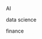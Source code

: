 AI

data science

finance

<!---
planusfortis/planusfortis is a ✨ special ✨ repository because its `README.md` (this file) appears on your GitHub profile.
You can click the Preview link to take a look at your changes.
--->
